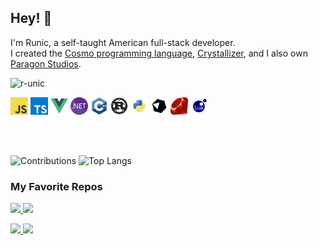 ## Hey! 👋
I'm Runic, a self-taught American full-stack developer.<br/>
I created the [Cosmo programming language](https://github.com/cosmo-lang/cosmo), [Crystallizer](https://github.com/R-unic/crystallizer), and I also own [Paragon Studios](https://github.com/Paragon-Studios).
<br/>
<p align="left">
  <img src="https://komarev.com/ghpvc/?username=r-unic&label=Profile%20views&color=0e75b6&style=flat" alt="r-unic" />
</p>
<code><img height="28" src="https://raw.githubusercontent.com/github/explore/80688e429a7d4ef2fca1e82350fe8e3517d3494d/topics/javascript/javascript.png"></code>
<code><img height="28" src="https://raw.githubusercontent.com/github/explore/80688e429a7d4ef2fca1e82350fe8e3517d3494d/topics/typescript/typescript.png"></code>
<code><img height="28" src="https://raw.githubusercontent.com/github/explore/80688e429a7d4ef2fca1e82350fe8e3517d3494d/topics/vue/vue.png"></code>
<code><img height="28" src="https://raw.githubusercontent.com/github/explore/80688e429a7d4ef2fca1e82350fe8e3517d3494d/topics/dotnet/dotnet.png"></code>
<code><img height="28" src="https://raw.githubusercontent.com/github/explore/80688e429a7d4ef2fca1e82350fe8e3517d3494d/topics/cpp/cpp.png"></code>
<code><img height="28" src="https://raw.githubusercontent.com/github/explore/80688e429a7d4ef2fca1e82350fe8e3517d3494d/topics/rust/rust.png"></code>
<code><img height="28" src="https://raw.githubusercontent.com/github/explore/80688e429a7d4ef2fca1e82350fe8e3517d3494d/topics/python/python.png"></code>
<code><img height="28" src="https://raw.githubusercontent.com/github/explore/80688e429a7d4ef2fca1e82350fe8e3517d3494d/topics/crystal/crystal.png"></code>
<code><img height="28" src="https://raw.githubusercontent.com/github/explore/80688e429a7d4ef2fca1e82350fe8e3517d3494d/topics/ruby/ruby.png"></code>
<code><img height="28" src="https://raw.githubusercontent.com/github/explore/80688e429a7d4ef2fca1e82350fe8e3517d3494d/topics/lua/lua.png"></code>

<br/><br/>
<p align="left">
  <img src="https://github-readme-stats.vercel.app/api?username=R-unic&show_icons=true&theme=dark" alt="Contributions" />
  <img src="https://github-readme-stats.vercel.app/api/top-langs/?username=R-unic&layout=compact&theme=dark" alt="Top Langs" />
</p>

### My Favorite Repos
<p align="left">
  <a href="https://github.com/cosmo-lang/cosmo">
    <img src="https://github-readme-stats.vercel.app/api/pin/?username=R-unic&repo=cosmo&theme=dark" />
  </a>
  <a href="https://github.com/R-unic/crystallizer">
    <img src="https://github-readme-stats.vercel.app/api/pin/?username=R-unic&repo=crystallizer&theme=dark" />
  </a>
</p>
<p align="left">
  <a href="https://github.com/R-unic/WizWikiAPI">
    <img src="https://github-readme-stats.vercel.app/api/pin/?username=R-unic&repo=WizWikiAPI&theme=dark" />
  </a>
  <a href="https://github.com/p-programming-language/plang">
    <img src="https://github-readme-stats.vercel.app/api/pin/?username=KevinAlavik&repo=plang&theme=dark" />
  </a>
</p>
